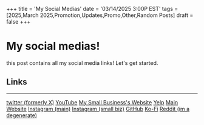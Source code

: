 +++
title = 'My Social Medias' 
date = '03/14/2025 3:00P EST'
tags = [2025,March 2025,Promotion,Updates,Promo,Other,Random Posts]
draft = false
+++


# My social medias!

this post contains all my social media links! Let's get started.

## Links
<hr>

[twitter (formerly X)](https://x.com/N0NBINARYBYTE)
[YouTube](https://www.youtube.com/@AngelByt3)
[My Small Business's Website](https://www.thekennycreative.org/)
[Yelp](https://www.yelp.com/biz/the-kenny-creative-raleigh)
[Main Website](https://www.nonbinarybyte.com/)
[Instagram (main)](https://www.instagram.com/333bytes/)
[Instagram (small biz)](https://www.instagram.com/the_kenny_creative/)
[GitHub](https://github.com/nonbinarybyte)
[Ko-Fi](https://ko-fi.com/nonbinarybyte)
[Reddit (im a degenerate)](https://www.reddit.com/u/weirdo_with-a_laptop)
